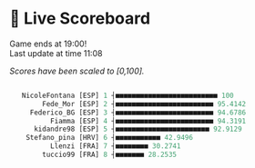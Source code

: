# 🚩 Live Scoreboard
Game ends at 19:00!      
Last update at time 11:08      

*Scores have been scaled to [0,100].*    
```R

   NicoleFontana [ESP] 1 ┤■■■■■■■■■■■■■■■■■■■■■■■■■ 100   
        Fede_Mor [ESP] 2 ┤■■■■■■■■■■■■■■■■■■■■■■■■ 95.4142  
     Federico_BG [ESP] 3 ┤■■■■■■■■■■■■■■■■■■■■■■■■ 94.6786  
          Fiamma [ESP] 4 ┤■■■■■■■■■■■■■■■■■■■■■■■■ 94.3191  
      kidandre98 [ESP] 5 ┤■■■■■■■■■■■■■■■■■■■■■■■ 92.9129  
    Stefano_pina [HRV] 6 ┤■■■■■■■■■■■ 42.9496             
          Llenzi [FRA] 7 ┤■■■■■■■■ 30.2741                
        tuccio99 [FRA] 8 ┤■■■■■■■ 28.2535                 

```
